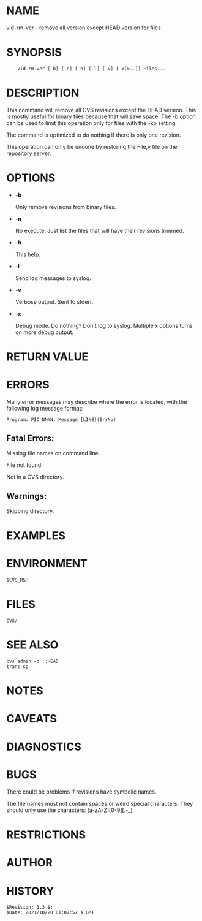# NAME

vid-rm-ver - remove all version except HEAD version for files

# SYNOPSIS

        vid-rm-ver [-b] [-n] [-h] [-l] [-v] [-x[x..]] Files...

# DESCRIPTION

This command will remove all CVS revisions except the HEAD version.
This is mostly useful for binary files because that will save
space. The -b option can be used to limit this operation only for
files with the -kb setting.

The command is optimized to do nothing if there is only one revision.

This operation can only be undone by restoring the File,v file on the
repository server.

# OPTIONS

- **-b**

    Only remove revisions from binary files.

- **-n**

    No execute. Just list the files that will have their revisions trimmed.

- **-h**

    This help.

- **-l**

    Send log messages to syslog.

- **-v**

    Verbose output.  Sent to stderr.

- **-x**

    Debug mode.  Do nothing? Don't log to syslog. Multiple x options turns
    on more debug output.

# RETURN VALUE

# ERRORS

Many error messages may describe where the error is located, with the
following log message format:

    Program: PID NNNN: Message [LINE](ErrNo)

## Fatal Errors:

Missing file names on command line.

File not found.

Not in a CVS directory.

## Warnings:

Skipping directory.

# EXAMPLES

# ENVIRONMENT

    $CVS_RSH

# FILES

    CVS/

# SEE ALSO

    cvs admin -o ::HEAD
    trans-sp

# NOTES

# CAVEATS

# DIAGNOSTICS

# BUGS

There could be problems if revisions have symbolic names.

The file names must not contain spaces or weird special characters.
They should only use the characters: \[a-zA-Z\]\[0-9\]\[.-\_\]

# RESTRICTIONS

# AUTHOR

# HISTORY

    $Revision: 1.3 $;
    $Date: 2021/10/20 01:07:52 $ GMT 
